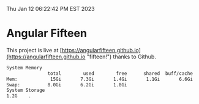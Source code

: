 Thu Jan 12 06:22:42 PM EST 2023

# Angular Fifteen


This project is live at [https://angularfifteen.github.io](https://angularfifteen.github.io "fifteen!") thanks to Github.

```bash
System Memory
               total        used        free      shared  buff/cache   available
Mem:            15Gi       7.3Gi       1.4Gi       1.1Gi       6.6Gi       6.5Gi
Swap:          8.0Gi       6.2Gi       1.8Gi
System Storage
1.2G	.
```

